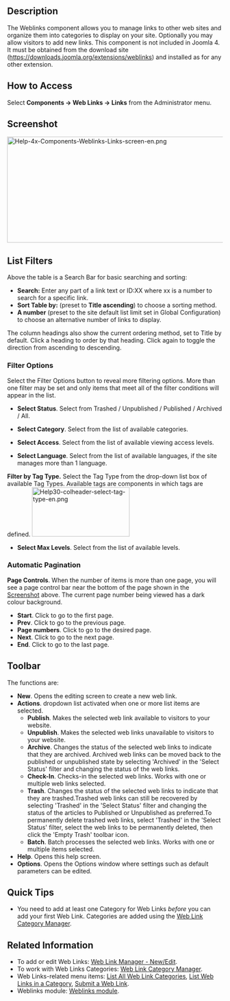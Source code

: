 <!-- Filename: Help4.x:Components_Weblinks_Links / Display title: Components Weblinks Links -->

## Description

The Weblinks component allows you to manage links to other web sites and
organize them into categories to display on your site. Optionally you
may allow visitors to add new links. This component is not included in
Joomla 4. It must be obtained from the download site
(<a href="https://downloads.joomla.org/extensions/weblinks"
class="external free" target="_blank"
rel="noreferrer noopener">https://downloads.joomla.org/extensions/weblinks</a>)
and installed as for any other extension.

## How to Access

Select **Components **→** Web Links **→** Links** from the Administrator
menu.

## Screenshot

<img
src="https://docs.joomla.org/images/thumb/4/45/Help-4x-Components-Weblinks-Links-screen-en.png/800px-Help-4x-Components-Weblinks-Links-screen-en.png"
decoding="async"
srcset="https://docs.joomla.org/images/4/45/Help-4x-Components-Weblinks-Links-screen-en.png 1.5x"
data-file-width="1000" data-file-height="309" width="800" height="247"
alt="Help-4x-Components-Weblinks-Links-screen-en.png" />

## List Filters

Above the table is a Search Bar for basic searching and sorting:

- **Search:** Enter any part of a link text or ID:XX where xx is a
  number to search for a specific link.
- **Sort Table by:** (preset to **Title ascending**) to choose a sorting
  method.
- **A number** (preset to the site default list limit set in Global
  Configuration) to choose an alternative number of links to display.

The column headings also show the current ordering method, set to Title
by default. Click a heading to order by that heading. Click again to
toggle the direction from ascending to descending.

### Filter Options

Select the Filter Options button to reveal more filtering options. More
than one filter may be set and only items that meet all of the filter
conditions will appear in the list.

- **Select Status**. Select from Trashed / Unpublished / Published /
  Archived / All.

<!-- -->

- **Select Category**. Select from the list of available categories.

<!-- -->

- **Select Access**. Select from the list of available viewing access
  levels.

<!-- -->

- **Select Language**. Select from the list of available languages, if
  the site manages more than 1 language.

**Filter by Tag Type.** Select the Tag Type from the drop-down list box
of available Tag Types. Available tags are components in which tags are
defined. <img
src="https://docs.joomla.org/images/8/89/Help30-colheader-select-tag-type-en.png"
decoding="async" data-file-width="228" data-file-height="115"
width="228" height="115"
alt="Help30-colheader-select-tag-type-en.png" />

- **Select Max Levels**. Select from the list of available levels.

### Automatic Pagination

**Page Controls**. When the number of items is more than one page, you
will see a page control bar near the bottom of the page shown in the
[Screenshot](#screenshot) above. The current page number being viewed
has a dark colour background.

- **Start**. Click to go to the first page.
- **Prev**. Click to go to the previous page.
- **Page numbers**. Click to go to the desired page.
- **Next**. Click to go to the next page.
- **End**. Click to go to the last page.

## Toolbar

The functions are:

- **New**. Opens the editing screen to create a new web link.
- **Actions**. dropdown list activated when one or more list items are
  selected.
  - **Publish**. Makes the selected web link available to visitors to
    your website.
  - **Unpublish**. Makes the selected web links unavailable to visitors
    to your website.
  - **Archive**. Changes the status of the selected web links to
    indicate that they are archived. Archived web links can be moved
    back to the published or unpublished state by selecting 'Archived'
    in the 'Select Status' filter and changing the status of the web
    links.
  - **Check-In**. Checks-in the selected web links. Works with one or
    multiple web links selected.
  - **Trash**. Changes the status of the selected web links to indicate
    that they are trashed.Trashed web links can still be recovered by
    selecting 'Trashed' in the 'Select Status' filter and changing the
    status of the articles to Published or Unpublished as preferred.To
    permanently delete trashed web links, select 'Trashed' in the
    'Select Status' filter, select the web links to be permanently
    deleted, then click the 'Empty Trash' toolbar icon.
  - **Batch**. Batch processes the selected web links. Works with one or
    multiple items selected.
- **Help**. Opens this help screen.
- **Options**. Opens the Options window where settings such as default
  parameters can be edited.

## Quick Tips

- You need to add at least one Category for Web Links *before* you can
  add your first Web Link. Categories are added using the [Web Link
  Category
  Manager](https://docs.joomla.org/Help4.x:Components_Weblinks_Categories "Special:MyLanguage/Help4.x:Components Weblinks Categories").

## Related Information

- To add or edit Web Links: [Web Link Manager -
  New/Edit](https://docs.joomla.org/Help4.x:Components_Weblinks_Links_Edit "Special:MyLanguage/Help4.x:Components Weblinks Links Edit").
- To work with Web Links Categories: [Web Link Category
  Manager](https://docs.joomla.org/Help4.x:Components_Weblinks_Categories "Special:MyLanguage/Help4.x:Components Weblinks Categories").
- Web Links-related menu items: [List All Web Link
  Categories](https://docs.joomla.org/Help4.x:Menus_Menu_Item_Weblink_Categories "Special:MyLanguage/Help4.x:Menus Menu Item Weblink Categories"),
  [List Web Links in a
  Category](https://docs.joomla.org/Help4.x:Menus_Menu_Item_Weblink_Category "Special:MyLanguage/Help4.x:Menus Menu Item Weblink Category"),
  [Submit a Web
  Link](https://docs.joomla.org/Help4.x:Menus_Menu_Item_Weblink_Submit "Special:MyLanguage/Help4.x:Menus Menu Item Weblink Submit").
- Weblinks module: [Weblinks
  module](https://docs.joomla.org/Help4.x:Extensions_Module_Manager_Weblinks "Special:MyLanguage/Help4.x:Extensions Module Manager Weblinks").
